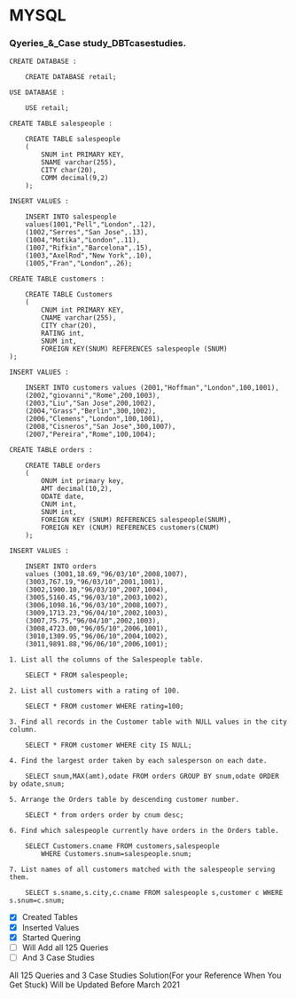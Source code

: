 # MYSQL
### Qyeries_&_Case study_DBTcasestudies.



    CREATE DATABASE : 

```MySql
    CREATE DATABASE retail;
```


    USE DATABASE : 

```MySql
    USE retail;
```


    CREATE TABLE salespeople : 

```MySql
    CREATE TABLE salespeople
    (
        SNUM int PRIMARY KEY,
        SNAME varchar(255),
        CITY char(20),
        COMM decimal(9,2)
    );
```
    INSERT VALUES : 

```MySql
    INSERT INTO salespeople
    values(1001,"Pell","London",.12),
    (1002,"Serres","San Jose",.13),
    (1004,"Motika","London",.11),
    (1007,"Rifkin","Barcelona",.15),
    (1003,"AxelRod","New York",.10),
    (1005,"Fran","London",.26);
```


    CREATE TABLE customers : 

```MySql
    CREATE TABLE Customers
    (
        CNUM int PRIMARY KEY,
        CNAME varchar(255),
        CITY char(20),
        RATING int,
        SNUM int,
        FOREIGN KEY(SNUM) REFERENCES salespeople (SNUM)
);

```

    INSERT VALUES : 

```MySql
    INSERT INTO customers values (2001,"Hoffman","London",100,1001),
    (2002,"giovanni","Rome",200,1003),
    (2003,"Liu","San Jose",200,1002),
    (2004,"Grass","Berlin",300,1002),
    (2006,"Clemens","London",100,1001),
    (2008,"Cisneros","San Jose",300,1007),
    (2007,"Pereira","Rome",100,1004);
```


    CREATE TABLE orders : 

```MySql
    CREATE TABLE orders
    (
        ONUM int primary key,
        AMT decimal(10,2),
        ODATE date,
        CNUM int,
        SNUM int,
        FOREIGN KEY (SNUM) REFERENCES salespeople(SNUM),
        FOREIGN KEY (CNUM) REFERENCES customers(CNUM)
    );
```


    INSERT VALUES : 

```MySql
    INSERT INTO orders
    values (3001,18.69,"96/03/10",2008,1007),
    (3003,767.19,"96/03/10",2001,1001),
    (3002,1900.10,"96/03/10",2007,1004),
    (3005,5160.45,"96/03/10",2003,1002),
    (3006,1098.16,"96/03/10",2008,1007),
    (3009,1713.23,"96/04/10",2002,1003),
    (3007,75.75,"96/04/10",2002,1003),
    (3008,4723.00,"96/05/10",2006,1001),
    (3010,1309.95,"96/06/10",2004,1002),
    (3011,9891.88,"96/06/10",2006,1001);
```






`1. List all the columns of the Salespeople table.`


```MySql
    SELECT * FROM salespeople;
```
`2. List all customers with a rating of 100.`

```MySql
    SELECT * FROM customer WHERE rating=100;
```
`3. Find all records in the Customer table with NULL values in the city column.`

```MySql
    SELECT * FROM customer WHERE city IS NULL;
```
`4. Find the largest order taken by each salesperson on each date.`

```MySql
    SELECT snum,MAX(amt),odate FROM orders GROUP BY snum,odate ORDER by odate,snum;
```
`5. Arrange the Orders table by descending customer number.`

```MySql
    SELECT * from orders order by cnum desc;
```

`6. Find which salespeople currently have orders in the Orders table.`

```MySql
    SELECT Customers.cname FROM customers,salespeople
        WHERE Customers.snum=salespeople.snum;
```

`7. List names of all customers matched with the salespeople serving them.`

```MySql
    SELECT s.sname,s.city,c.cname FROM salespeople s,customer c WHERE s.snum=c.snum;
```

- [x] Created Tables
- [x] Inserted Values
- [x] Started Quering
- [ ] Will Add all 125 Queries 
- [ ] And 3 Case Studies

All 125 Queries and 3 Case Studies Solution(For your Reference When You Get Stuck) Will be Updated Before March 2021 


